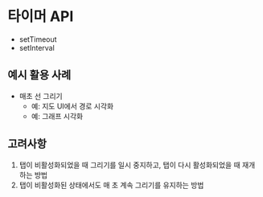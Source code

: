 # 타이머 API

- setTimeout
- setInterval

## 예시 활용 사례

- 매초 선 그리기
  - 예: 지도 UI에서 경로 시각화
  - 예: 그래프 시각화

## 고려사항

1. 탭이 비활성화되었을 때 그리기를 일시 중지하고, 탭이 다시 활성화되었을 때 재개하는 방법
2. 탭이 비활성화된 상태에서도 매 초 계속 그리기를 유지하는 방법
